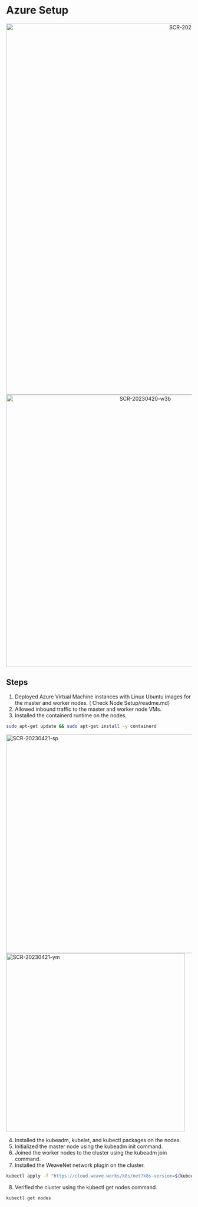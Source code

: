 # Azure Setup


<div align=center> 
<img width="1008" alt="SCR-20230420-w0z" src="https://user-images.githubusercontent.com/54627871/236670331-d2449c99-7537-4f89-b1ce-1ddb2efe1e0a.png">
<img width="739" alt="SCR-20230420-w3b" src="https://user-images.githubusercontent.com/54627871/236670340-a09f2ba0-03d7-4b83-b5ee-5af0581ce556.png">
</div>

## Steps

  

1. Deployed Azure Virtual Machine instances with Linux Ubuntu images for the master and worker nodes. ( Check Node Setup/readme.md)
2. Allowed inbound traffic to the master and worker node VMs.
3. Installed the containerd runtime on the nodes.
```bash
sudo apt-get update && sudo apt-get install -y containerd
```


<img width="594" alt="SCR-20230421-sp" src="https://user-images.githubusercontent.com/54627871/236670442-0d783998-334b-4fd3-b87f-8e8d09b33c1c.png">
<img width="485" alt="SCR-20230421-ym" src="https://user-images.githubusercontent.com/54627871/236670444-4ddc4886-8c05-4059-91bb-36f4600cf751.png">


4. Installed the kubeadm, kubelet, and kubectl packages on the nodes.
5. Initialized the master node using the kubeadm init command.
6. Joined the worker nodes to the cluster using the kubeadm join command.
7. Installed the WeaveNet network plugin on the cluster.
```bash
kubectl apply -f "https://cloud.weave.works/k8s/net?k8s-version=$(kubectl version | base64 | tr -d '\n')"
```

8. Verified the cluster using the kubectl get nodes command.
```bash
kubectl get nodes
```
